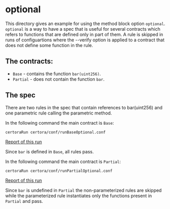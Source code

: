 # optional

This directory gives an example for using the method block option `optional`.
`optional` is a way to have a spec that is useful for several contracts which refers to functions that are defined only
in part of them. A rule is skipped in runs of configuartions where the --verify option is applied to a contract that does not define some function in the rule.

## The contracts:
- `Base` - contains the function `bar(uint256)`.
- `Partial` - does not contain the function `bar`.

## The spec
There are two rules in the spec that contain references to bar(uint256) and one parametric rule calling the parametric
method.

In the following command the main contract is `Base`:

```certoraRun certora/conf/runBaseOptional.conf```

[Report of this run](https://prover.certora.com/output/1902/824f4c76e4ff4c99aab3894c4bfcd0b8?anonymousKey=7ae477960d6d4399a4875eeca3ead98445767abe)

Since `bar` is defined in `Base`, all rules pass.

In the following command the main contract is `Partial`:

```certoraRun certora/conf/runPartialOptional.conf```

[Report of this run](https://prover.certora.com/output/1902/f9364f3f537a4054bb43e792e78e78d7?anonymousKey=28c5350fb911e6aac4bb4e6a6c34ba4ef130d9da)

Since `bar` is undefined in `Partial` the non-parameterized rules are skipped while the parameterized rule instantiates
only the functions present in `Partial` and pass.


